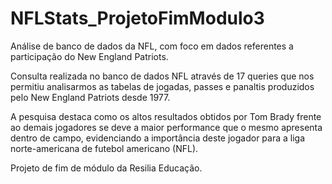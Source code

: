 # NFLStats_ProjetoFimModulo3
Análise de banco de dados da NFL, com foco em dados referentes a participação do New England Patriots. 

Consulta realizada no banco de dados NFL através de 17 queries que nos permitiu analisarmos as tabelas de jogadas, passes e panaltis produzidos pelo New England Patriots desde 1977. 

A pesquisa destaca como os altos resultados obtidos por Tom Brady frente ao demais jogadores se deve a maior performance que o mesmo apresenta dentro de campo, evidenciando a importância deste jogador para a liga norte-americana de futebol americano (NFL).

Projeto de fim de módulo da Resilia Educação.
